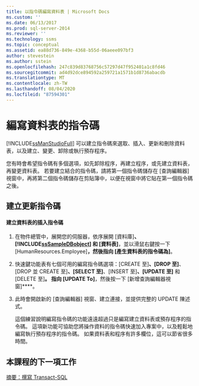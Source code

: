 ```yaml
---
title: 以指令碼編寫資料表 | Microsoft Docs
ms.custom: ''
ms.date: 06/13/2017
ms.prod: sql-server-2014
ms.reviewer: ''
ms.technology: ssms
ms.topic: conceptual
ms.assetid: ea88d736-849e-4368-b55d-06aeee097bf3
author: stevestein
ms.author: sstein
ms.openlocfilehash: 247c839d83768756c57297d47f952401a1c8fd46
ms.sourcegitcommit: ad4d92dce894592a259721a1571b1d8736abacdb
ms.translationtype: MT
ms.contentlocale: zh-TW
ms.lasthandoff: 08/04/2020
ms.locfileid: "87594301"
---
```

# <a name="script-a-table"></a>編寫資料表的指令碼
  [!INCLUDE[ssManStudioFull](../../includes/ssmanstudiofull-md.md)] 可以建立指令碼來選取、插入、更新和刪除資料表，以及建立、變更、卸除或執行預存程序。  
  
 您有時會希望指令碼有多個選項，如先卸除程序，再建立程序，或先建立資料表，再變更資料表。 若要建立結合的指令碼，請將第一個指令碼儲存在 [查詢編輯器] 視窗中，再將第二個指令碼儲存在剪貼簿中，以便在視窗中將它貼在第一個指令碼之後。  
  
## <a name="creating-an-update-script"></a>建立更新指令碼  
  
#### <a name="to-create-the-insert-script-for-a-table"></a>建立資料表的插入指令碼  
  
1.  在物件總管中，展開您的伺服器，依序展開 [資料庫]****、[!INCLUDE[ssSampleDBobject](../../includes/sssampledbobject-md.md)] 和 [資料表]****，並以滑鼠右鍵按一下 [HumanResources.Employee]****，然後指向 [產生資料表的指令碼為]****。  
  
2.  快速鍵功能表有七個可用的編寫指令碼選項：[CREATE 至]****、[DROP 至]****、[DROP 並 CREATE 至]****、[SELECT 至]****、[INSERT 至]****、[UPDATE 至]**** 和 [DELETE 至]****。 指向 [UPDATE To]****，然後按一下 [新增查詢編輯器視窗]****。  
  
3.  此時會開啟新的 [查詢編輯器] 視窗、建立連接，並提供完整的 UPDATE 陳述式。  
  
     這個練習說明編寫指令碼的功能遠遠超過只是編寫建立資料表或預存程序的指令碼。 這項新功能可協助您將操作資料的指令碼快速加入專案中，以及輕鬆地編寫執行預存程序的指令碼。 如果資料表和程序有許多欄位，這可以節省很多時間。  
  
## <a name="next-task-in-lesson"></a>本課程的下一項工作  
 [摘要：撰寫 Transact-SQL](../../tutorials/summary-writing-transact-sql.md)  
  
  
